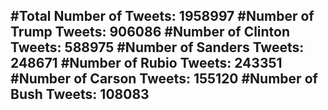#Total Number of Tweets: 1958997 
#Number of Trump Tweets: 906086
#Number of Clinton Tweets: 588975
#Number of Sanders Tweets: 248671
#Number of Rubio Tweets: 243351
#Number of Carson Tweets: 155120
#Number of Bush Tweets: 108083
---
